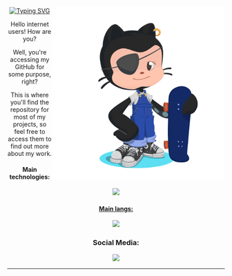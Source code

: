   <div>
  <img src="octocat-1739578843570.png" width="400px" align="right">
  </div>

  <div style="max-width: 600px;" align="center">
  <a href="https://git.io/typing-svg"><img src="https://readme-typing-svg.demolab.com?font=Bebas+Neue&pause=1000&color=F7F7F7&center=true&width=435&lines=%3E+MOCS+PROFILE+%3C" alt="Typing SVG" /></a>
  <br>
  </div>

  
  <div style="max-width: 600px;" align="center";>
    <p>Hello internet users! How are you?</p>
    <p>Well, you're accessing my GitHub for some purpose, right? </p>
    <p>This is where you'll find the repository for most of my projects, so feel free to access them to find out more about my work.</p>
    <h4>Main technologies:</h4>
    <p align="center">
    <a href="https://skillicons.dev">
    <img src="https://skillicons.dev/icons?i=figma,github,vscode,idea"/>
    <br>
    <h4>Main langs:</h4>
    <a href="https://skillicons.dev">
    <img src="https://skillicons.dev/icons?i=react,nextjs,ts,java,spring,go,mysql,mongodb" />
  </a>
  </div>

  <h3 align="center">Social Media:</h3>
     <p align="center"><a href="https://www.instagram.com/mocsdev/" target="_blank"> <img src="https://img.shields.io/badge/-Instagram-%23E4405F?style=for-the-badge&logo=instagram&logoColor=white" target="_blank"></a>

<hr>


